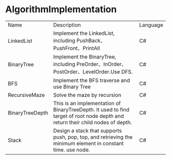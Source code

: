 # AlgorithmImplementation

<table>
  <tr>
    <td>Name</td>
    <td>Description</td>
    <td>Language</td>
  </tr>
  <tr>
    <td>LinkedList</td>
    <td>Implement the LinkedList, including PushBack、PushFront、PrintAll</td>
    <td>C#</td>
  </tr>
   <tr>
    <td>BinaryTree</td>
    <td>Implement the BinaryTree, including PreOrder、InOrder、PostOrder、LevelOrder.Use DFS.</td>
    <td>C#</td>
  </tr>
    <tr>
    <td>BFS</td>
    <td>Implement the BFS  traverse and use Binary Tree</td>
    <td>C#</td>
  </tr>
     <tr>
    <td>RecursiveMaze</td>
    <td>Solve the maze by recursion</td>
    <td>C#</td>
  </tr>
    <tr>
    <td>BinaryTreeDepth</td>
    <td>This is an implementation of BinaryTreeDepth.
It used to find target of root node depth and return their child nodes of depth.</td>
    <td>C#</td>
  </tr>
    <tr>
    <td>Stack</td>
    <td>Design a stack that supports push, pop, top, and retrieving the minimum element in constant time.
      use node.</td>
    <td>C#</td>
  </tr>

  
</table>

